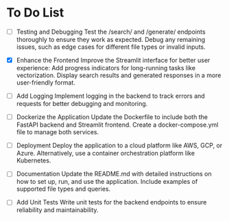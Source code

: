 # To Do List

- [ ] Testing and Debugging
Test the /search/ and /generate/ endpoints thoroughly to ensure they work as expected.
Debug any remaining issues, such as edge cases for different file types or invalid inputs.

- [x] Enhance the Frontend
Improve the Streamlit interface for better user experience:
Add progress indicators for long-running tasks like vectorization.
Display search results and generated responses in a more user-friendly format.

- [ ] Add Logging
Implement logging in the backend to track errors and requests for better debugging and monitoring.

- [ ] Dockerize the Application
Update the Dockerfile to include both the FastAPI backend and Streamlit frontend.
Create a docker-compose.yml file to manage both services.

- [ ] Deployment
Deploy the application to a cloud platform like AWS, GCP, or Azure.
Alternatively, use a container orchestration platform like Kubernetes.

- [ ] Documentation
Update the README.md with detailed instructions on how to set up, run, and use the application.
Include examples of supported file types and queries.

- [ ] Add Unit Tests
Write unit tests for the backend endpoints to ensure reliability and maintainability.
